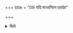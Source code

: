 +++
title = "09 यदि माध्यन्दिन एतदेव"

+++

<details><summary>थिते</summary>

यदि माध्यन्दिन एतदेव । यद्यार्भवे सर्वप्रायश्चित्तं जुहुयात् ९
</details>
